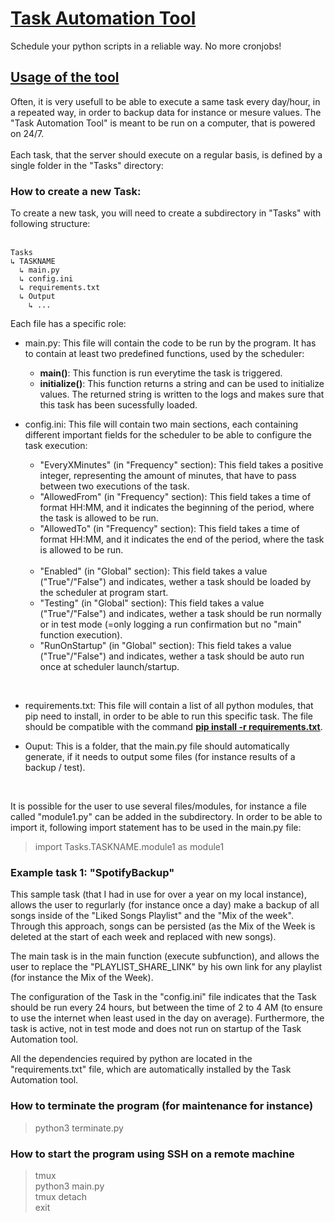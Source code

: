 # <u>Task Automation Tool</u>

Schedule your python scripts in a reliable way. No more cronjobs!

## <u> Usage of the tool</u>

Often, it is very usefull to be able to execute a same task every day/hour, in a repeated way, in order to backup data for instance or mesure values. The "Task Automation Tool" is meant to be run on a computer, that is powered on 24/7. <br><br>
Each task, that the server should execute on a regular basis, is defined by a single folder in the "Tasks" directory:

### How to create a new Task:

To create a new task, you will need to create a subdirectory in "Tasks" with following structure: <br><br>

```
Tasks
↳ TASKNAME
  ↳ main.py
  ↳ config.ini
  ↳ requirements.txt
  ↳ Output
    ↳ ...
```

Each file has a specific role:

- main.py: This file will contain the code to be run by the program. It has to contain at least two predefined functions, used by the scheduler:

  - <strong>main()</strong>: This function is run everytime the task is triggered.<br>
  - <strong>initialize()</strong>: This function returns a string and can be used to initialize values. The returned string is written to the logs and makes sure that this task has been sucessfully loaded.

- config.ini: This file will contain two main sections, each containing different important fields for the scheduler to be able to configure the task execution:
  - "EveryXMinutes" (in "Frequency" section): This field takes a positive integer, representing the amount of minutes, that have to pass between two executions of the task.
  - "AllowedFrom" (in "Frequency" section): This field takes a time of format HH:MM, and it indicates the beginning of the period, where the task is allowed to be run.
  - "AllowedTo" (in "Frequency" section): This field takes a time of format HH:MM, and it indicates the end of the period, where the task is allowed to be run.
    <br><br>
  - "Enabled" (in "Global" section): This field takes a value ("True"/"False") and indicates, wether a task should be loaded by the scheduler at program start.
  - "Testing" (in "Global" section): This field takes a value ("True"/"False") and indicates, wether a task should be run normally or in test mode (=only logging a run confirmation but no "main" function execution).
  - "RunOnStartup" (in "Global" section): This field takes a value ("True"/"False") and indicates, wether a task should be auto run once at scheduler launch/startup.

<br>

- requirements.txt: This file will contain a list of all python modules, that pip need to install, in order to be able to run this specific task. The file should be compatible with the command <u><strong>pip install -r requirements.txt</strong></u>.

- Ouput: This is a folder, that the main.py file should automatically generate, if it needs to output some files (for instance results of a backup / test).

<br>

It is possible for the user to use several files/modules, for instance a file called "module1.py" can be added in the subdirectory. In order to be able to import it, following import statement has to be used in the main.py file:

> import Tasks.TASKNAME.module1 as module1

### Example task 1: "SpotifyBackup"

This sample task (that I had in use for over a year on my local instance), allows the user to regurlarly (for instance once a day) make a backup of all songs inside of the "Liked Songs Playlist" and the "Mix of the week". Through this approach, songs can be persisted (as the Mix of the Week is deleted at the start of each week and replaced with new songs). 

The main task is in the main function (execute subfunction), and allows the user to replace the "PLAYLIST_SHARE_LINK" by his own link for any playlist (for instance the Mix of the Week). 

The configuration of the Task in the "config.ini" file indicates that the Task should be run every 24 hours, but between the time of 2 to 4 AM (to ensure to use the internet when least used in the day on average). Furthermore, the task is active, not in test mode and does not run on startup of the Task Automation tool.

All the dependencies required by python are located in the "requirements.txt" file, which are automatically installed by the Task Automation tool.

### How to terminate the program (for maintenance for instance)

> python3 terminate.py

### How to start the program using SSH on a remote machine

> tmux
> <br>
> python3 main.py
> <br>
> tmux detach
> <br>
> exit
